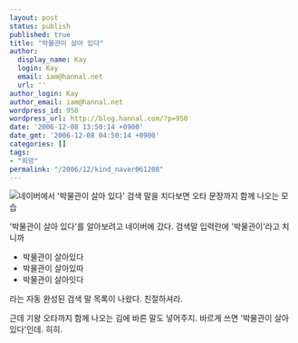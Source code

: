 ```yaml
---
layout: post
status: publish
published: true
title: "박물관이 살아 있다"
author:
  display_name: Kay
  login: Kay
  email: iam@hannal.net
  url: ''
author_login: Kay
author_email: iam@hannal.net
wordpress_id: 950
wordpress_url: http://blog.hannal.com/?p=950
date: '2006-12-08 13:50:14 +0900'
date_gmt: '2006-12-08 04:50:14 +0900'
categories: []
tags:
- "희망"
permalink: "/2006/12/kind_naver061208"
---
```

<p class="centerphoto"><img src="http://blog.hannal.com/download/kind_naver.GIF" alt="네이버에서 '박물관이 살아 있다' 검색 말을 치다보면 오타 문장까지 함께 나오는 모습" /></p>
<p>'박물관이 살아 있다'를 알아보려고 네이버에 갔다. 검색말 입력란에 '박물관이'라고 치니까</p>
<ul>
<li>박물관이 살아있다</li>
<li>박물관이 살아있따</li>
<li>박물관이 살아잇다</li>
</ul>
<p>라는 자동 완성된 검색 말 목록이 나왔다. 친절하셔라.</p>
<p>근데 기왕 오타까지 함께 나오는 김에 바른 말도 넣어주지. 바르게 쓰면 '박물관이 살아 있다'인데. 히히.</p>
